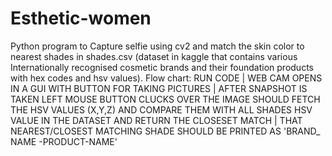 # Esthetic-women
Python program to Capture selfie using cv2 and match the skin color to nearest shades in shades.csv (dataset in kaggle that contains various Internationally recognised cosmetic brands and their foundation products with hex codes and hsv values).
Flow chart:
RUN CODE
   |
WEB CAM OPENS IN A GUI WITH BUTTON FOR TAKING PICTURES
   |
AFTER SNAPSHOT IS TAKEN LEFT MOUSE BUTTON CLUCKS OVER THE IMAGE SHOULD FETCH THE HSV VALUES (X,Y,Z) AND COMPARE THEM WITH ALL SHADES HSV VALUE IN THE DATASET AND RETURN THE CLOSESET MATCH
   |
THAT NEAREST/CLOSEST MATCHING SHADE SHOULD BE PRINTED AS 'BRAND_ NAME -PRODUCT-NAME'
